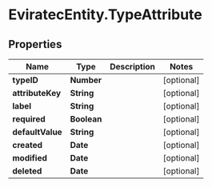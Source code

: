 # EviratecEntity.TypeAttribute

## Properties
Name | Type | Description | Notes
------------ | ------------- | ------------- | -------------
**typeID** | **Number** |  | [optional] 
**attributeKey** | **String** |  | [optional] 
**label** | **String** |  | [optional] 
**required** | **Boolean** |  | [optional] 
**defaultValue** | **String** |  | [optional] 
**created** | **Date** |  | [optional] 
**modified** | **Date** |  | [optional] 
**deleted** | **Date** |  | [optional] 


